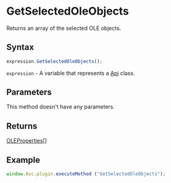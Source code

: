 # GetSelectedOleObjects

Returns an array of the selected OLE objects.

## Syntax

```javascript
expression.GetSelectedOleObjects();
```

`expression` - A variable that represents a [Api](../Api.md) class.

## Parameters

This method doesn't have any parameters.

## Returns

[OLEProperties](../../Enumeration/OLEProperties.md)[]

## Example

```javascript editor-xlsx
window.Asc.plugin.executeMethod ("GetSelectedOleObjects");
```
